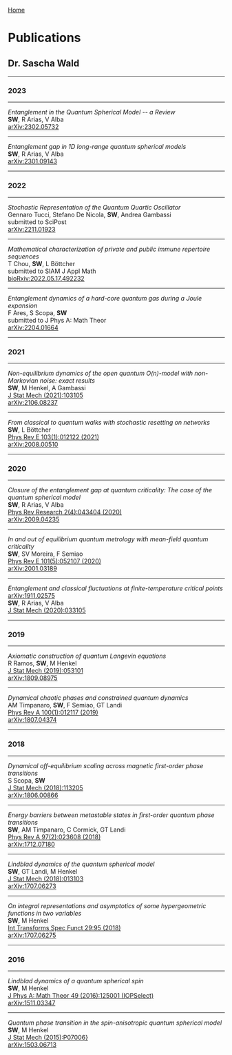 [Home](saschawald.github.io)

# Publications
## Dr. Sascha Wald

---
### 2023

---

*Entanglement in the Quantum Spherical Model -- a Review*<br>
**SW**, R Arias, V Alba<br>
[arXiv:2302.05732](https://arxiv.org/abs/2302.05732)

---

*Entanglement gap in 1D long-range quantum spherical models*<br>
**SW**, R Arias, V Alba<br>
[arXiv:2301.09143](https://arxiv.org/abs/2301.09143)

---

### 2022
---

*Stochastic Representation of the Quantum Quartic Oscillator*<br>
Gennaro Tucci, Stefano De Nicola, **SW**, Andrea Gambassi<br>
submitted to SciPost<br>
[arXiv:2211.01923](https://arxiv.org/abs/2211.01923)

---

*Mathematical characterization of private and public immune repertoire sequences*<br>
T Chou, **SW**, L Böttcher<br>
submitted to SIAM J Appl Math<br>
[bioRxiv:2022.05.17.492232](https://www.biorxiv.org/content/10.1101/2022.05.17.492232v1)

---

*Entanglement dynamics of a hard-core quantum gas during a Joule expansion*<br>
F Ares, S Scopa, **SW**<br>
submitted to J Phys A: Math Theor<br>
[arXiv:2204.01664](https://arxiv.org/abs/2204.01664)

---

### 2021

---

*Non-equilibrium dynamics of the open quantum O(n)-model with non-Markovian noise: exact results*<br>
**SW**, M Henkel, A Gambassi<br>
[J Stat Mech (2021):103105](https://iopscience.iop.org/article/10.1088/1742-5468/ac25f6)<br>
[arXiv:2106.08237](\href{https://arxiv.org/abs/2106.08237)

---

*From classical to quantum walks with stochastic resetting on networks*<br>
**SW**, L Böttcher<br>
[Phys Rev E 103(1):012122 (2021)](https://doi.org/10.1103/PhysRevE.103.012122)<br>
[arXiv:2008.00510](https://arxiv.org/abs/2008.00510)

---

### 2020

---

*Closure of the entanglement gap at quantum criticality: The case of the quantum spherical model*<br>
**SW**, R Arias, V Alba<br>
[Phys Rev Research 2(4):043404 (2020)](https://doi.org/10.1103/PhysRevResearch.2.043404)<br>
[arXiv:2009.04235](https://arxiv.org/abs/2009.04235)

---

*In and out of equilibrium quantum metrology with mean-field quantum criticality*<br>
**SW**, SV Moreira, F Semiao<br>
[Phys Rev E 101(5):052107 (2020)](https://doi.org/10.1103/PhysRevE.101.052107)<br>
[arXiv:2001.03189](https://arxiv.org/abs/2001.03189)

---

*Entanglement and classical fluctuations at finite-temperature critical points*<br>
[arXiv:1911.02575](https://arxiv.org/abs/1911.02575)<br>
**SW**, R Arias, V Alba <br>
[J Stat Mech (2020):033105](https://doi.org/10.1088/1742-5468/ab6b19)

---

### 2019

---

*Axiomatic construction of quantum Langevin equations*<br>
R Ramos, **SW**, M Henkel<br>
[J Stat Mech (2019):053101](https://doi.org/10.1088/1742-5468/ab11dc)<br>
[arXiv:1809.08975](https://arxiv.org/abs/1809.08975)

---

*Dynamical chaotic phases and constrained quantum dynamics*<br>
AM Timpanaro, **SW**, F Semiao, GT Landi<br>
[Phys Rev A 100(1):012117 (2019)](https://doi.org/10.1103/PhysRevA.100.012117)<br>
[arXiv:1807.04374](https://arxiv.org/abs/1807.04374)

---

### 2018

---
*Dynamical off-equilibrium scaling across magnetic first-order phase transitions*<br>
S Scopa, **SW**<br>
[J Stat Mech (2018):113205](https://doi.org/10.1088/1742-5468/aaeb46)<br>
[arXiv:1806.00866](https://arxiv.org/abs/1806.00866)

---

*Energy barriers between metastable states in first-order quantum phase transitions*<br>
**SW**, AM Timpanaro, C Cormick, GT Landi<br>
[Phys Rev A 97(2):023608 (2018)](https://doi.org/10.1103/PhysRevA.97.023608)<br>
[arXiv:1712.07180](https://arxiv.org/abs/1712.07180)

---

*Lindblad dynamics of the quantum spherical model*<br>
**SW**, GT Landi, M Henkel<br>
[J Stat Mech (2018):013103](https://doi.org/10.1088/1742-5468/aa9f44)<br>
[arXiv:1707.06273](https://arxiv.org/abs/1707.06273)

---

*On integral representations and asymptotics of some hypergeometric functions in two variables*<br>
**SW**, M Henkel<br>
[Int Transforms Spec Funct 29:95 (2018)](https://doi.org/10.1080/10652469.2017.1404596)<br>
[arXiv:1707.06275](https://arxiv.org/abs/1707.06275)<br>

---

### 2016

---

*Lindblad dynamics of a quantum spherical spin*<br>
**SW**, M Henkel<br>
[J Phys A: Math Theor 49 (2016):125001 (IOPSelect)](https://doi.org/10.1088/1751-8113/49/12/125001)<br>
[arXiv:1511.03347](https://arxiv.org/abs/1511.03347)

---
*Quantum phase transition in the spin-anisotropic quantum spherical model*<br>
**SW**, M Henkel<br>
[J Stat Mech (2015):P07006}](https://doi.org/10.1088/1742-5468/2015/07/P07006)<br>
[arXiv:1503.06713](https://arxiv.org/abs/1503.06713)

